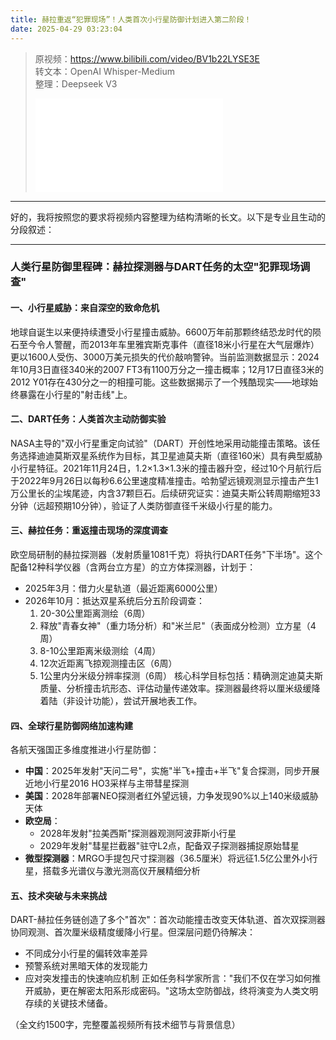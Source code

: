 ```yaml
---
title: 赫拉重返“犯罪现场”！人类首次小行星防御计划进入第二阶段！
date: 2025-04-29 03:23:04
---
```


> 原视频：https://www.bilibili.com/video/BV1b22LYSE3E<br>转文本：OpenAI Whisper-Medium<br>整理：Deepseek V3
>
> <iframe src="//player.bilibili.com/player.html?bvid=BV1b22LYSE3E&autoplay=0" scrolling="no" border="0" frameborder="no" framespacing="0" allowfullscreen="true"></iframe>

---

好的，我将按照您的要求将视频内容整理为结构清晰的长文。以下是专业且生动的分段叙述：

---
### 人类行星防御里程碑：赫拉探测器与DART任务的太空"犯罪现场调查"

#### 一、小行星威胁：来自深空的致命危机
地球自诞生以来便持续遭受小行星撞击威胁。6600万年前那颗终结恐龙时代的陨石至今令人警醒，而2013年车里雅宾斯克事件（直径18米小行星在大气层爆炸）更以1600人受伤、3000万美元损失的代价敲响警钟。当前监测数据显示：2024年10月3日直径340米的2007 FT3有1100万分之一撞击概率；12月17日直径3米的2012 Y01存在430分之一的相撞可能。这些数据揭示了一个残酷现实——地球始终暴露在小行星的"射击线"上。

#### 二、DART任务：人类首次主动防御实验
NASA主导的"双小行星重定向试验"（DART）开创性地采用动能撞击策略。该任务选择迪迪莫斯双星系统作为目标，其卫星迪莫夫斯（直径160米）具有典型威胁小行星特征。2021年11月24日，1.2×1.3×1.3米的撞击器升空，经过10个月航行后于2022年9月26日以每秒6.6公里速度精准撞击。哈勃望远镜观测显示撞击产生1万公里长的尘埃尾迹，内含37颗巨石。后续研究证实：迪莫夫斯公转周期缩短33分钟（远超预期10分钟），验证了人类防御直径千米级小行星的能力。

#### 三、赫拉任务：重返撞击现场的深度调查
欧空局研制的赫拉探测器（发射质量1081千克）将执行DART任务"下半场"。这个配备12种科学仪器（含两台立方星）的立方体探测器，计划于：
- 2025年3月：借力火星轨道（最近距离6000公里）
- 2026年10月：抵达双星系统后分五阶段调查：
  1. 20-30公里距离测绘（6周）
  2. 释放"青春女神"（重力场分析）和"米兰尼"（表面成分检测）立方星（4周）
  3. 8-10公里距离米级测绘（4周）
  4. 12次近距离飞掠观测撞击区（6周）
  5. 1公里内分米级分辨率探测（6周）
核心科学目标包括：精确测定迪莫夫斯质量、分析撞击坑形态、评估动量传递效率。探测器最终将以厘米级缓降着陆（非设计功能），尝试开展地表工作。

#### 四、全球行星防御网络加速构建
各航天强国正多维度推进小行星防御：
- **中国**：2025年发射"天问二号"，实施"半飞+撞击+半飞"复合探测，同步开展近地小行星2016 HO3采样与主带彗星探测
- **美国**：2028年部署NEO探测者红外望远镜，力争发现90%以上140米级威胁天体
- **欧空局**：
  - 2028年发射"拉美西斯"探测器观测阿波菲斯小行星
  - 2029年发射"彗星拦截器"驻守L2点，配备双子探测器捕捉原始彗星
- **微型探测器**：MRGO手提包尺寸探测器（36.5厘米）将远征1.5亿公里外小行星，搭载多光谱仪与激光测高仪开展精细分析

#### 五、技术突破与未来挑战
DART-赫拉任务链创造了多个"首次"：首次动能撞击改变天体轨道、首次双探测器协同观测、首次厘米级精度缓降小行星。但深层问题仍待解决：
- 不同成分小行星的偏转效率差异
- 预警系统对黑暗天体的发现能力
- 应对突发撞击的快速响应机制
正如任务科学家所言："我们不仅在学习如何推开威胁，更在解密太阳系形成密码。"这场太空防御战，终将演变为人类文明存续的关键技术储备。

（全文约1500字，完整覆盖视频所有技术细节与背景信息）